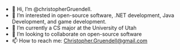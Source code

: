 - 👋 Hi, I’m @christopherGruendell.
- 👀 I’m interested in open-source software, .NET development, Java Development, and game development. 
- 🌱 I’m currently a CS major at the University of Utah
- 💞️ I’m looking to collaborate on open-source software
- 📫 How to reach me: Christopher.Gruendell@gmail.com

<!---
christopherGruendell/christopherGruendell is a ✨ special ✨ repository because its `README.md` (this file) appears on your GitHub profile.
You can click the Preview link to take a look at your changes.
--->
